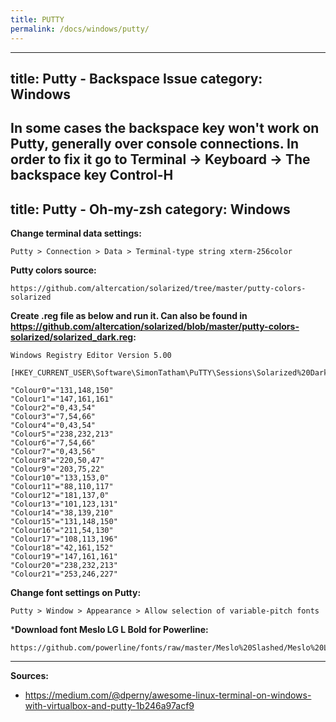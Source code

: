 ```yaml
---
title: PUTTY
permalink: /docs/windows/putty/
---
```

---
title: Putty - Backspace Issue
category: Windows
---

**In some cases the backspace key won't work on Putty, generally over console connections. In order to fix it go to Terminal -> Keyboard -> The backspace key Control-H**
---
title: Putty - Oh-my-zsh
category: Windows
---

**Change terminal data settings:**
```
Putty > Connection > Data > Terminal-type string xterm-256color
```

**Putty colors source:**
```
https://github.com/altercation/solarized/tree/master/putty-colors-solarized
```

**Create .reg file as below and run it. Can also be found in https://github.com/altercation/solarized/blob/master/putty-colors-solarized/solarized_dark.reg:**
```
Windows Registry Editor Version 5.00

[HKEY_CURRENT_USER\Software\SimonTatham\PuTTY\Sessions\Solarized%20Dark]

"Colour0"="131,148,150"
"Colour1"="147,161,161"
"Colour2"="0,43,54"
"Colour3"="7,54,66"
"Colour4"="0,43,54"
"Colour5"="238,232,213"
"Colour6"="7,54,66"
"Colour7"="0,43,56"
"Colour8"="220,50,47"
"Colour9"="203,75,22"
"Colour10"="133,153,0"
"Colour11"="88,110,117"
"Colour12"="181,137,0"
"Colour13"="101,123,131"
"Colour14"="38,139,210"
"Colour15"="131,148,150"
"Colour16"="211,54,130"
"Colour17"="108,113,196"
"Colour18"="42,161,152"
"Colour19"="147,161,161"
"Colour20"="238,232,213"
"Colour21"="253,246,227"
```

**Change font settings on Putty:**
```
Putty > Window > Appearance > Allow selection of variable-pitch fonts
```

***Download font Meslo LG L Bold for Powerline:**
```
https://github.com/powerline/fonts/raw/master/Meslo%20Slashed/Meslo%20LG%20L%20Bold%20for%20Powerline.ttf
```

***
**Sources:**
* https://medium.com/@dperny/awesome-linux-terminal-on-windows-with-virtualbox-and-putty-1b246a97acf9
